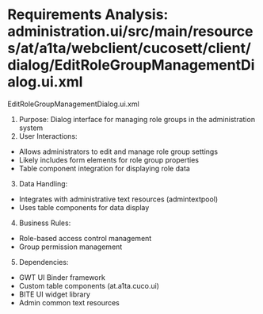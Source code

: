 # Requirements Analysis: administration.ui/src/main/resources/at/a1ta/webclient/cucosett/client/dialog/EditRoleGroupManagementDialog.ui.xml

EditRoleGroupManagementDialog.ui.xml
1. Purpose: Dialog interface for managing role groups in the administration system
2. User Interactions:
- Allows administrators to edit and manage role group settings
- Likely includes form elements for role group properties
- Table component integration for displaying role data
3. Data Handling:
- Integrates with administrative text resources (admintextpool)
- Uses table components for data display
4. Business Rules:
- Role-based access control management
- Group permission management
5. Dependencies:
- GWT UI Binder framework
- Custom table components (at.a1ta.cuco.ui)
- BITE UI widget library
- Admin common text resources